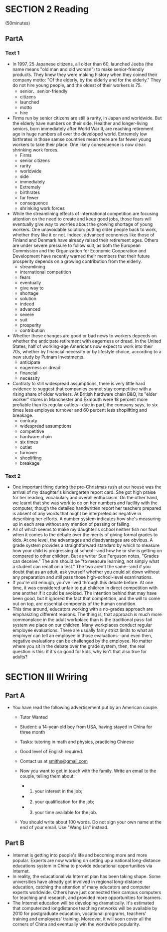 # SECTION 2 Reading

(50minutes)

## PartA

### Text 1

- In 1997, 25 Japanese citizens, all older than 60, launched Jeeba (the name means "old man and old woman") to make senior-friendly products. They knew they were making history when they coined their company motto: "Of the elderly, by the elderly and for the elderly." They do not hire young people, and the oldest of their workers is 75.
  - senior、senior-friendly
  - citizens
  - launched
  - motto
  - hire
- Firms run by senior citizens are still a rarity, in Japan and worldwide. But the elderly have numbers on their side. Healther and longer-living seniors, born immediately after World War II, are reaching retirement age in huge numbers all over the developed world. Extremely low birthrates in those samse countries mean there are far fewer young workers to take their place. One likely consequence is now clear: shrinking work forces.
  - Firms
  - senior citizens
  - rarity
  - worldwide
  - side
  - immediately
  - Extremely
  - birthrates
  - far fewer
  - consequence
  - shrinking work forces
- While the streamlining effects of international competition are focusing attention on the need to create and keep good jobs, those fears will eventually give way to worries about the growing shortage of young workers. One unavoidable solution: putting older people back to work, whether they like it or not. Indeed, advanced economies like those of Finland and Denmark have already raised their retirement ages. Others are under severe pressure to follow suit, as both the European Commission and the Organization for Economic Cooperation and Development have recently warned their members that their future prosperity depends on a growing contribution from the elderly.
  - streamlining
  - international competition
  - fears
  - eventually
  - give way to
  - shortage
  - solution
  - indeed
  - advanced
  - severe
  - suit
  - prosperity
  - contribution
- Whether these changes are good or bad news to workers depends on whether the anticipate retirement with eagerness or dread. In the United States, half of working-age Americans now expect to work into their 70s, whether by financial necessity or by lifestyle choice, according to a new study by Putnam Investments.
  - anticipate
  - eagerness or dread
  - financial
  - necessity
- Contraty to still widespread assumptions, there is very little hard evidence to suggest that companies cannot stay competitive with a rising share of older workers. At British hardware chain B&Q, its "elder worker" stores in Manchester and Exmouth were 18 percent more profiable than its regular outlets--due in part, the company says, to six times less employee turnover and 60 percent less shoplifting and breakage.
  - contraty
  - widespread assumptions
  - competitive
  - hardware chain
  - six times
  - outlet
  - turnover
  - shoplifting
  - breakage

### Text 2

- One important thing during the pre-Christmas rush at our house was the arrival of my daughter's kindergarten report card. She got high praise for her reading, vocabulary and overall enthusiasm. On the other hand, we learnt that she was work to do on her numbers and facility with the computer, though the detailed handwritten report her teachers prepared is absent of any words that might be interpreted as negative in describing her efforts. A number system indicates how she's measuring up in each area without any mention of passing or failing.
- All of which seems to make my daughter's school neither fish nor fowl when it comes to the debate over the merits of giving formal grades to kids. At one level, the advantages and disadvantages are obvious. A grade system provides a straightforward standard by which to measure how your child is progressing at school--and how he or she is getting on compared to other children. But as writer Sue Ferguson notes, "Grades can deceive." The aim should be "to measure learning, not simply what a student can recall on a test." The two aren't the same--and if you doubt that as an adult, ask yourself whether you could sit down without any preparation and still pass those high-school-level examinations.
- If you're old enough, you've lived through this debate before. At one time, it was considered unfair to put children in direct competition with one another if it could be avoided. The intention behind that may have been good, but it ignored the fact that competition, and the will to come out on top, are essential compoents of the human condition.
- This time around, educators working with a no-grades approach are emphasizing different reasons. The thing is, that approach is much more commonplace in the adult workplace than is the traditional pass-fail system we place on our children. Many workplaces conduct regular employee evaluations. There are usually fairly strict limits to what an employer can tell an employee in those evaluations--and even then, negative evaluations can be challenged by the employee. No matter where you sit in the debate over the grade system, then, the real question is this: if it's so good for kids, why isn't that also true for adults?

# SECTION III Wriring

## Part A

- You have read the following advertisement put by an American couple.

  - Tutor Wanted
  - Student: a 14-year-old boy from USA, having stayed in China for three month
  - Tasks: tutoring in math and physics, practicing Chinese
  - Good level of English required.
  - Contact us at smiths@gmail.com

  - Now you want to get in touch with the family. Write an email to the couple, telling them about:
    - 1. your interest in the job;
    - 2. your qualification for the job;
    - 3. your time available for the job.
  - You should write about 100 words. Do not sign your own name at the end of your email. Use "Wang Lin" instead.

## Part B

- Internet is getting into people's life and becoming more and more popular. Experts are now working on setting up a national long-distance educations system in China to provide educational opportunities via Internet.
- In reality, the educational via Internet plan has been taking shape. Some universities have already got involved in regional long-distance education, catching the attention of many educators and computer experts worldwide. Others have just connected their campus computers for teaching and research, and provided more opportunities for learners.
- The Internet education will be developing dramatically. It's estimated that computerized longdistance teaching networks will be available by 2010 for postgraduate education, vocational programs, teachers' training and employees' training. Moreover, it will soon cover all the corners of China and eventually win the worldwide popularity.

